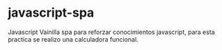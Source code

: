 # javascript-spa
Javascript Vainilla spa para reforzar conocimientos javascript, para esta practica se realizo una calculadora funcional.
